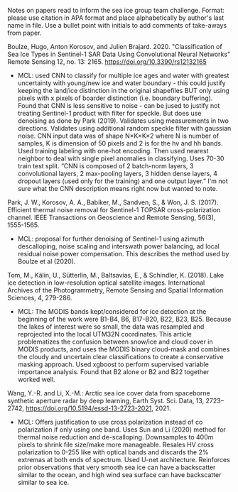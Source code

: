 Notes on papers read to inform the sea ice group team challenge. 
Format: please use citation in APA format and place alphabetically by author's last name in file. Use a bullet point with initials to add comments of take-aways from paper.



Boulze, Hugo, Anton Korosov, and Julien Brajard. 2020. "Classification of Sea Ice Types in Sentinel-1 SAR Data Using Convolutional Neural Networks" Remote Sensing 12, no. 13: 2165. https://doi.org/10.3390/rs12132165
* MCL: used CNN to classify for multiple ice ages and water with greatest uncertainty with young/new ice and water boundary - this could justify keeping the land/ice distinction in the original shapefiles BUT only using pixels with x pixels of boarder distinction (i.e. boundary buffering). Found that CNN is less sensitive to noise - can be jused to justify not treating Sentinel-1 product with filter for speckle. But does use denoising as done by Park (2019). Validates using measurements in two directions. Validates using additional random speckle filter with gaussian noise. 
CNN input data was of shape N×K×K×2 where N is number of samples, K is dimension of 50 pixels and 2 is for the hv and hh bands. Used training labeling with one-hot encoding.  Then used nearest neighbor to deal with single pixel anomalies in classifying. Uses 70-30 train test split. 
“CNN is composed of 2 batch-norm layers, 3 convolutional layers, 2 max-pooling layers, 3 hidden dense layers, 4 dropout layers (used only for the training) and one output layer.” I'm not sure what the CNN description means right now but wanted to note. 

Park, J. W., Korosov, A. A., Babiker, M., Sandven, S., & Won, J. S. (2017). Efficient thermal noise removal for Sentinel-1 TOPSAR cross-polarization channel. IEEE Transactions on Geoscience and Remote Sensing, 56(3), 1555-1565.
* MCL: proposal for further denoising of Sentinel-1 using azimuth descalloping, noise scaling and interswath power balancing, ad local residual noise power compensation. This describes the method used by Boulze et al (2020). 

Tom, M., Kälin, U., Sütterlin, M., Baltsavias, E., & Schindler, K. (2018). Lake ice detection in low-resolution optical satellite images. International Archives of the Photogrammetry, Remote Sensing and Spatial Information Sciences, 4, 279-286.
* MCL: The MODIS bands kept/considered for ice detection at the beginning of the work were B1-B4, B6, B17-B20, B22, B23, B25. Because the lakes of interest were so small, the data was resampled and reprojected into the local UTM32N coordinates. This article problematizes the confusion between snow/ice and cloud cover in MODIS products, and uses the MODIS binary cloud-mask and combines the cloudy and uncertain clear classifications to create a conservative masking approach. Used xgboost to perform supervised variable importance analysis. Found that B2 alone or B2 and B22 together worked well.


Wang, Y.-R. and Li, X.-M.: Arctic sea ice cover data from spaceborne synthetic aperture radar by deep learning, Earth Syst. Sci. Data, 13, 2723–2742, https://doi.org/10.5194/essd-13-2723-2021, 2021.
* MCL: Offers justification to use cross polarization instead of co polarization if only using one band. Uses Sun and Li (2020) method for thermal noise reduction and de-scalloping. Downsamples to 400m pixels to shrink file size/make more manageable. Resales HV cross polarization to 0-255 like with optical bands and discards the 2% extremas at both ends of spectrum. Used U-net architecture. Reinforces prior observations that very smooth sea ice can have a backscatter similar to the ocean, and high wind sea surface can have backscatter similar to sea ice. 

